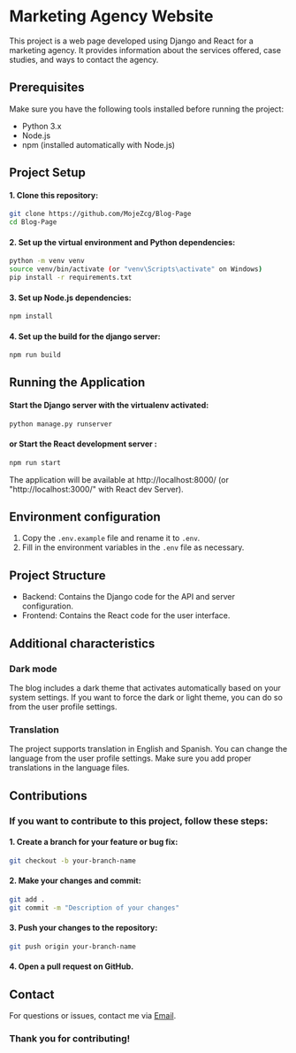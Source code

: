 # Marketing Agency Website

This project is a web page developed using Django and React for a marketing agency. It provides information about the services offered, case studies, and ways to contact the agency.

## Prerequisites

Make sure you have the following tools installed before running the project:

- Python 3.x
- Node.js
- npm (installed automatically with Node.js)

## Project Setup

#### 1. Clone this repository:

```bash
git clone https://github.com/MojeZcg/Blog-Page
cd Blog-Page
```

#### 2. Set up the virtual environment and Python dependencies:

```bash
python -m venv venv
source venv/bin/activate (or "venv\Scripts\activate" on Windows)
pip install -r requirements.txt
```

#### 3. Set up Node.js dependencies:

```bash
npm install
```

#### 4. Set up the build for the django server:

```bash
npm run build
```

## Running the Application

#### Start the Django server with the virtualenv activated:

```bash
python manage.py runserver
```

#### or Start the React development server :

```bash
npm run start
```

The application will be available at http://localhost:8000/ (or "http://localhost:3000/" with React dev Server).

## Environment configuration

1. Copy the `.env.example` file and rename it to `.env`.
2. Fill in the environment variables in the `.env` file as necessary.

## Project Structure

- Backend: Contains the Django code for the API and server configuration.
- Frontend: Contains the React code for the user interface.

## Additional characteristics

### Dark mode

The blog includes a dark theme that activates automatically based on your system settings. If you want to force the dark or light theme, you can do so from the user profile settings.

### Translation

The project supports translation in English and Spanish. You can change the language from the user profile settings. Make sure you add proper translations in the language files.

## Contributions

### If you want to contribute to this project, follow these steps:

#### 1. Create a branch for your feature or bug fix:

```bash
git checkout -b your-branch-name
```

#### 2. Make your changes and commit:

```bash
git add .
git commit -m "Description of your changes"
```

#### 3. Push your changes to the repository:

```bash
git push origin your-branch-name
```

#### 4. Open a pull request on GitHub.

## Contact

For questions or issues, contact me via [Email](https://mail.google.com/mail/u/0/?fs=1&to=jsmonte31@gmail.com&su=Contact+me&tf=cm).

### Thank you for contributing!
